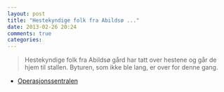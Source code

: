 ```yaml
---
layout: post
title: "Hestekyndige folk fra Abildsø ..."
date: 2013-02-26 20:24
comments: true
categories: 
---
```

> Hestekyndige folk fra Abildsø gård har tatt over hestene og går de hjem til stallen. Byturen, som ikke ble lang, er over for denne gang.
- [Operasjonssentralen](http://twitter.com/oslopolitiops/statuses/306620903108800513)
